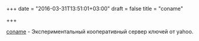 +++
date = "2016-03-31T13:51:01+03:00"
draft = false
title = "coname"

+++

<p><a href="https://github.com/yahoo/coname">coname</a>&nbsp;- Экспериментальный кооперативный сервер ключей от&nbsp;yahoo.</p>

